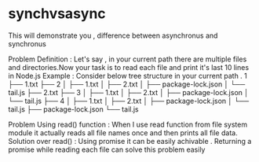 # synchvsasync
This will demonstrate you , difference between asynchronus and synchronus

Problem Definition : 
                              Let's say , in your current path there are multiple files and directories.Now your task is to read each file and print it's last 10 lines in Node.js 
    Example : Consider below tree structure in your current path . 1
├── 1.txt
├── 2
│   ├── 1.txt
│   ├── 2.txt
│   ├── package-lock.json
│   └── tail.js
├── 2.txt
├── 3
│   ├── 1.txt
│   ├── 2.txt
│   ├── package-lock.json
│   └── tail.js
├── 4
│   ├── 1.txt
│   ├── 2.txt
│   ├── package-lock.json
│   └── tail.js
├── package-lock.json
└── tail.js

Problem Using read() function :
          When I use read function from file system module it actually reads all file names once and then prints all file data.
Solution over read() :
          Using promise it can be easily achivable . Returning a promise while reading each file can solve this problem easily
      

